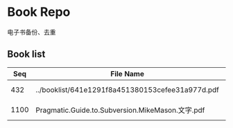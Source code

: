 Book Repo
=========

电子书备份、去重

Book list
---------

| Seq | File Name | Size | MD5 |
| --- | --------- | ---- | --- |
| 432 | ../booklist/641e1291f8a451380153cefee31a977d.pdf | 1.8 MB | 641e1291f8a451380153cefee31a977d | 
| 1100 | Pragmatic.Guide.to.Subversion.MikeMason.文字.pdf | 1.8 MB | 641e1291f8a451380153cefee31a977d | 
